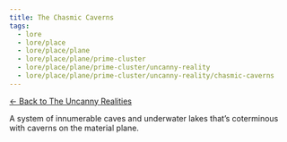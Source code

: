 ```yaml
---
title: The Chasmic Caverns
tags:
  - lore
  - lore/place
  - lore/place/plane
  - lore/place/plane/prime-cluster
  - lore/place/plane/prime-cluster/uncanny-reality
  - lore/place/plane/prime-cluster/uncanny-reality/chasmic-caverns
---
```


[<- Back to The Uncanny Realities](index.md)

A system of innumerable caves and underwater lakes that’s coterminous with caverns on the material plane.
